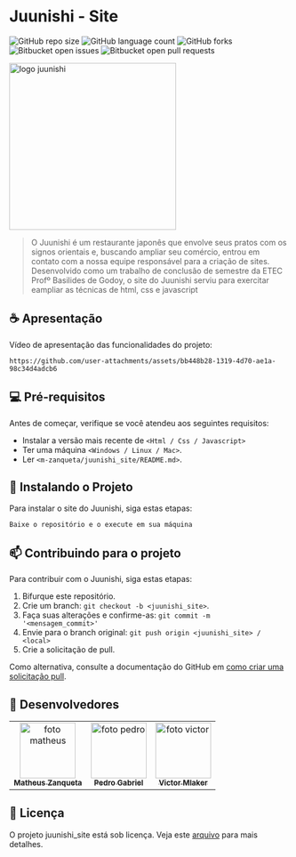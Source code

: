 # Juunishi - Site

![GitHub repo size](https://img.shields.io/github/repo-size/m-zanqueta/juunishi_site?style=for-the-badge)
![GitHub language count](https://img.shields.io/github/languages/count/m-zanqueta/juunishi_site?style=for-the-badge)
![GitHub forks](https://img.shields.io/github/forks/m-zanqueta/juunishi_site?style=for-the-badge)
![Bitbucket open issues](https://img.shields.io/bitbucket/issues/m-zanqueta/juunishi_site?style=for-the-badge)
![Bitbucket open pull requests](https://img.shields.io/bitbucket/pr-raw/m-zanqueta/juunishi_site?style=for-the-badge)

<img src="https://github.com/user-attachments/assets/37d4eefc-0101-4036-a68d-215c7ba27d30" width="300px;" alt="logo juunishi"/><br>



> O Juunishi é um restaurante japonês que envolve seus pratos com os signos orientais e, buscando ampliar seu comércio, entrou em contato
> com a nossa equipe responsável para a criação de sites. Desenvolvido como um trabalho de conclusão de semestre da ETEC Profº Basilides
> de Godoy, o site do Juunishi serviu para exercitar eampliar as técnicas de html, css e javascript

## ☕ Apresentação

Vídeo de apresentação das funcionalidades do projeto:

```
https://github.com/user-attachments/assets/bb448b28-1319-4d70-ae1a-98c34d4adcb6
```

## 💻 Pré-requisitos

Antes de começar, verifique se você atendeu aos seguintes requisitos:

- Instalar a versão mais recente de `<Html / Css / Javascript>`
- Ter uma máquina `<Windows / Linux / Mac>`.
- Ler `<m-zanqueta/juunishi_site/README.md>`.

## 🚀 Instalando o Projeto

Para instalar o site do Juunishi, siga estas etapas:

```
Baixe o repositório e o execute em sua máquina
```

## 📫 Contribuindo para o projeto

Para contribuir com o Juunishi, siga estas etapas:

1. Bifurque este repositório.
2. Crie um branch: `git checkout -b <juunishi_site>`.
3. Faça suas alterações e confirme-as: `git commit -m '<mensagem_commit>'`
4. Envie para o branch original: `git push origin <juunishi_site> / <local>`
5. Crie a solicitação de pull.

Como alternativa, consulte a documentação do GitHub em [como criar uma solicitação pull](https://help.github.com/en/github/collaborating-with-issues-and-pull-requests/creating-a-pull-request).

## 🤝 Desenvolvedores

<table>
  <tr>
    <td align="center">
      <a href="https://github.com/m-zanqueta" title="link matheus">
        <img src="https://avatars.githubusercontent.com/u/164265012?v=4" width="100px;" alt="foto matheus"/><br>
        <sub>
          <b>Matheus Zanqueta</b>
        </sub>
      </a>
    </td>
      <td align="center">
      <a href="https://github.com/pbielz" title="link pedrok">
        <img src="https://avatars.githubusercontent.com/u/142752191?v=4" width="100px;" alt="foto pedro"/><br>
        <sub>
          <b>Pedro Gabriel</b>
        </sub>
      </a>
    </td>
      <td align="center">
      <a href="https://github.com/victormlaker" title="foto victor">
        <img src="https://avatars.githubusercontent.com/u/137333821?v=4" width="100px;" alt="foto victor"/><br>
        <sub>
          <b>Victor Mlaker</b>
        </sub>
      </a>
    </td>
  </tr>
</table>


## 📝 Licença

O projeto juunishi_site está sob licença. Veja este [arquivo](LICENSE.md) para mais detalhes. 
